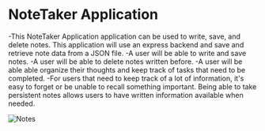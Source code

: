 # NoteTaker Application

-This NoteTaker Application application can be used to write, save, and delete notes. This application will use an express backend and save and retrieve note data from a JSON file.
-A user will be able to write and save notes.
-A user will be able to delete notes written before.
-A user will be able able organize their thoughts and keep track of tasks that need to be completed.
-For users that need to keep track of a lot of information, it's easy to forget or be unable to recall something important. Being able to take persistent notes allows users to have written information available when needed.

<img src="\\nyphome.sis.nyp.org\home\brc9087\Documents\My Pictures\Pictures\notes.png" alt="Notes">
